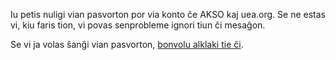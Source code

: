 Iu petis nuligi vian pasvorton por via konto ĉe AKSO kaj uea.org. Se ne estas vi, kiu faris tion, vi povas senprobleme ignori tiun ĉi mesaĝon.

Se vi ja volas ŝanĝi vian pasvorton, [bonvolu alklaki tie ĉi]({{#url}}/nova_pasvorto/{{key}}{{/url}}).